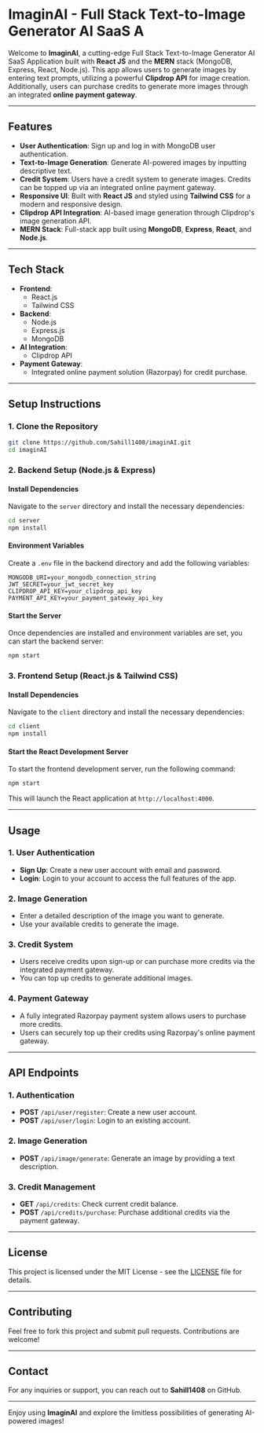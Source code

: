 # ImaginAI - Full Stack Text-to-Image Generator AI SaaS A

Welcome to **ImaginAI**, a cutting-edge Full Stack Text-to-Image Generator AI SaaS Application built with **React JS** and the **MERN** stack (MongoDB, Express, React, Node.js). This app allows users to generate images by entering text prompts, utilizing a powerful **Clipdrop API** for image creation. Additionally, users can purchase credits to generate more images through an integrated **online payment gateway**.

---

## Features

- **User Authentication**: Sign up and log in with MongoDB user authentication.
- **Text-to-Image Generation**: Generate AI-powered images by inputting descriptive text.
- **Credit System**: Users have a credit system to generate images. Credits can be topped up via an integrated online payment gateway.
- **Responsive UI**: Built with **React JS** and styled using **Tailwind CSS** for a modern and responsive design.
- **Clipdrop API Integration**: AI-based image generation through Clipdrop's image generation API.
- **MERN Stack**: Full-stack app built using **MongoDB**, **Express**, **React**, and **Node.js**.

---

## Tech Stack

- **Frontend**: 
  - React.js
  - Tailwind CSS
- **Backend**:
  - Node.js
  - Express.js
  - MongoDB
- **AI Integration**:
  - Clipdrop API
- **Payment Gateway**:
  - Integrated online payment solution (Razorpay) for credit purchase.

---

## Setup Instructions

### 1. Clone the Repository

```bash
git clone https://github.com/Sahill1408/imaginAI.git
cd imaginAI
```

### 2. Backend Setup (Node.js & Express)

#### Install Dependencies
Navigate to the `server` directory and install the necessary dependencies:

```bash
cd server
npm install
```

#### Environment Variables
Create a `.env` file in the backend directory and add the following variables:

```plaintext
MONGODB_URI=your_mongodb_connection_string
JWT_SECRET=your_jwt_secret_key
CLIPDROP_API_KEY=your_clipdrop_api_key
PAYMENT_API_KEY=your_payment_gateway_api_key
```

#### Start the Server
Once dependencies are installed and environment variables are set, you can start the backend server:

```bash
npm start
```

### 3. Frontend Setup (React.js & Tailwind CSS)

#### Install Dependencies
Navigate to the `client` directory and install the necessary dependencies:

```bash
cd client
npm install
```

#### Start the React Development Server
To start the frontend development server, run the following command:

```bash
npm start
```

This will launch the React application at `http://localhost:4000`.

---

## Usage

### 1. User Authentication
- **Sign Up**: Create a new user account with email and password.
- **Login**: Login to your account to access the full features of the app.
  
### 2. Image Generation
- Enter a detailed description of the image you want to generate.
- Use your available credits to generate the image.
  
### 3. Credit System
- Users receive credits upon sign-up or can purchase more credits via the integrated payment gateway.
- You can top up credits to generate additional images.

### 4. Payment Gateway
- A fully integrated Razorpay payment system allows users to purchase more credits.
- Users can securely top up their credits using Razorpay's online payment gateway.

---

## API Endpoints

### 1. Authentication

- **POST** `/api/user/register`: Create a new user account.
- **POST** `/api/user/login`: Login to an existing account.

### 2. Image Generation

- **POST** `/api/image/generate`: Generate an image by providing a text description.
  
### 3. Credit Management

- **GET** `/api/credits`: Check current credit balance.
- **POST** `/api/credits/purchase`: Purchase additional credits via the payment gateway.

---

## License

This project is licensed under the MIT License - see the [LICENSE](LICENSE) file for details.

---

## Contributing

Feel free to fork this project and submit pull requests. Contributions are welcome!

---

## Contact

For any inquiries or support, you can reach out to **Sahill1408** on GitHub.

---

Enjoy using **ImaginAI** and explore the limitless possibilities of generating AI-powered images!
